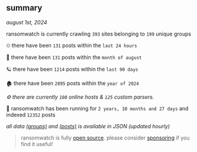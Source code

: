 
## summary
_august 1st, 2024_

ransomwatch is currently crawling `393` sites belonging to `199` unique groups

⏲ there have been `131` posts within the `last 24 hours`

🦈 there have been `131` posts within the `month of august`

🪐 there have been `1214` posts within the `last 90 days`

🏚 there have been `2895` posts within the `year of 2024`

_⚙️ there are currently `108` online hosts & `125` custom parsers._

🦕 ransomwatch has been running for `2 years, 10 months and 27 days` and indexed `12352` posts

_all data  [(groups)](http://ransomwhat.telemetry.ltd/groups) and [(posts)](http://ransomwhat.telemetry.ltd/posts) is available in JSON (updated hourly)_

> ransomwatch is fully [open source](https://github.com/joshhighet/ransomwatch#ransomwatch--). please consider [sponsoring](https://github.com/sponsors/joshhighet) if you find it useful!
